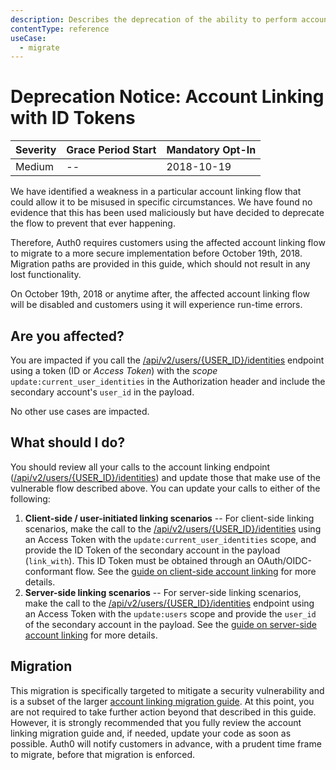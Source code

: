 ```yaml
---
description: Describes the deprecation of the ability to perform account linking with ID Tokens and provides migration options.
contentType: reference
useCase:
  - migrate
---
```

# Deprecation Notice: Account Linking with ID Tokens

| Severity | Grace Period Start | Mandatory Opt-In|
| --- | --- | --- |
| Medium | -- |  2018-10-19 |

We have identified a weakness in a particular account linking flow that could allow it to be misused in specific circumstances. We have found no evidence that this has been used maliciously but have decided to deprecate the flow to prevent that ever happening.

Therefore, Auth0 requires customers using the affected account linking flow to migrate to a more secure implementation before October 19th, 2018. Migration paths are provided in this guide, which should not result in any lost functionality.

On October 19th, 2018 or anytime after, the affected account linking flow will be disabled and customers using it will experience run-time errors.

## Are you affected?

You are impacted if you call the [/api/v2/users/{USER_ID}/identities](/api/management/v2#!/Users/post_identities) endpoint using a token (ID or <dfn data-key="access-token">Access Token</dfn>) with the <dfn data-key="scope">scope</dfn> `update:current_user_identities` in the Authorization header and include the secondary account's `user_id` in the payload.

No other use cases are impacted.

## What should I do?

You should review all your calls to the account linking endpoint ([/api/v2/users/{USER_ID}/identities](/api/management/v2#!/Users/post_identities)) and update those that make use of the vulnerable flow described above. You can update your calls to either of the following:

1. **Client-side / user-initiated linking scenarios** -- For client-side linking scenarios, make the call to the [/api/v2/users/{USER_ID}/identities](/api/management/v2#!/Users/post_identities) using an Access Token with the `update:current_user_identities` scope, and provide the ID Token of the secondary account in the payload (`link_with`). This ID Token must be obtained through an OAuth/OIDC-conformant flow. See the [guide on client-side account linking](/link-accounts/user-initiated-linking) for more details.
2. **Server-side linking scenarios** -- For server-side linking scenarios, make the call to the [/api/v2/users/{USER_ID}/identities](/api/management/v2#!/Users/post_identities) endpoint using an Access Token with the `update:users` scope and provide the `user_id` of the secondary account in the payload. See the [guide on server-side account linking](/link-accounts/suggested-linking) for more details.

## Migration

This migration is specifically targeted to mitigate a security vulnerability and is a subset of the larger [account linking migration guide](/migrations/guides/account-linking). At this point, you are not required to take further action beyond that described in this guide. However, it is strongly recommended that you fully review the account linking migration guide and, if needed, update your code as soon as possible. Auth0 will notify customers in advance, with a prudent time frame to migrate, before that migration is enforced.
